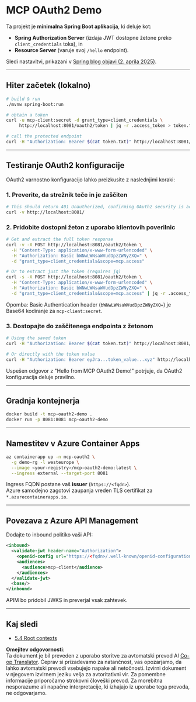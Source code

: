 <!--
CO_OP_TRANSLATOR_METADATA:
{
  "original_hash": "0a7083e660ca0d85fd6a947514c61993",
  "translation_date": "2025-07-14T00:44:11+00:00",
  "source_file": "05-AdvancedTopics/mcp-oauth2-demo/README.md",
  "language_code": "sl"
}
-->
# MCP OAuth2 Demo

Ta projekt je **minimalna Spring Boot aplikacija**, ki deluje kot:

* **Spring Authorization Server** (izdaja JWT dostopne žetone preko `client_credentials` toka), in  
* **Resource Server** (varuje svoj `/hello` endpoint).

Sledi nastavitvi, prikazani v [Spring blog objavi (2. aprila 2025)](https://spring.io/blog/2025/04/02/mcp-server-oauth2).

---

## Hiter začetek (lokalno)

```bash
# build & run
./mvnw spring-boot:run

# obtain a token
curl -u mcp-client:secret -d grant_type=client_credentials \
     http://localhost:8081/oauth2/token | jq -r .access_token > token.txt

# call the protected endpoint
curl -H "Authorization: Bearer $(cat token.txt)" http://localhost:8081/hello
```

---

## Testiranje OAuth2 konfiguracije

OAuth2 varnostno konfiguracijo lahko preizkusite z naslednjimi koraki:

### 1. Preverite, da strežnik teče in je zaščiten

```bash
# This should return 401 Unauthorized, confirming OAuth2 security is active
curl -v http://localhost:8081/
```

### 2. Pridobite dostopni žeton z uporabo klientovih poverilnic

```bash
# Get and extract the full token response
curl -v -X POST http://localhost:8081/oauth2/token \
  -H "Content-Type: application/x-www-form-urlencoded" \
  -H "Authorization: Basic bWNwLWNsaWVudDpzZWNyZXQ=" \
  -d "grant_type=client_credentials&scope=mcp.access"

# Or to extract just the token (requires jq)
curl -s -X POST http://localhost:8081/oauth2/token \
  -H "Content-Type: application/x-www-form-urlencoded" \
  -H "Authorization: Basic bWNwLWNsaWVudDpzZWNyZXQ=" \
  -d "grant_type=client_credentials&scope=mcp.access" | jq -r .access_token > token.txt
```

Opomba: Basic Authentication header (`bWNwLWNsaWVudDpzZWNyZXQ=`) je Base64 kodiranje za `mcp-client:secret`.

### 3. Dostopajte do zaščitenega endpointa z žetonom

```bash
# Using the saved token
curl -H "Authorization: Bearer $(cat token.txt)" http://localhost:8081/hello

# Or directly with the token value
curl -H "Authorization: Bearer eyJra...token_value...xyz" http://localhost:8081/hello
```

Uspešen odgovor z "Hello from MCP OAuth2 Demo!" potrjuje, da OAuth2 konfiguracija deluje pravilno.

---

## Gradnja kontejnerja

```bash
docker build -t mcp-oauth2-demo .
docker run -p 8081:8081 mcp-oauth2-demo
```

---

## Namestitev v **Azure Container Apps**

```bash
az containerapp up -n mcp-oauth2 \
  -g demo-rg -l westeurope \
  --image <your-registry>/mcp-oauth2-demo:latest \
  --ingress external --target-port 8081
```

Ingress FQDN postane vaš **issuer** (`https://<fqdn>`).  
Azure samodejno zagotovi zaupanja vreden TLS certifikat za `*.azurecontainerapps.io`.

---

## Povezava z **Azure API Management**

Dodajte to inbound politiko vaši API:

```xml
<inbound>
  <validate-jwt header-name="Authorization">
    <openid-config url="https://<fqdn>/.well-known/openid-configuration"/>
    <audiences>
      <audience>mcp-client</audience>
    </audiences>
  </validate-jwt>
  <base/>
</inbound>
```

APIM bo pridobil JWKS in preverjal vsak zahtevek.

---

## Kaj sledi

- [5.4 Root contexts](../mcp-root-contexts/README.md)

**Omejitev odgovornosti**:  
Ta dokument je bil preveden z uporabo storitve za avtomatski prevod AI [Co-op Translator](https://github.com/Azure/co-op-translator). Čeprav si prizadevamo za natančnost, vas opozarjamo, da lahko avtomatski prevodi vsebujejo napake ali netočnosti. Izvirni dokument v njegovem izvirnem jeziku velja za avtoritativni vir. Za pomembne informacije priporočamo strokovni človeški prevod. Za morebitna nesporazume ali napačne interpretacije, ki izhajajo iz uporabe tega prevoda, ne odgovarjamo.